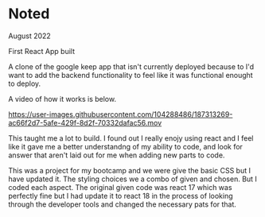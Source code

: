 # Noted

August 2022

First React App built

A clone of the google keep app that isn't currently deployed because to I'd want to add the backend functionality to feel like it was functional enought to deploy.

A video of how it works is below.



https://user-images.githubusercontent.com/104288486/187313269-ac66f2d7-5afe-429f-8d2f-70332dafac56.mov




This taught me a lot to build. I found out I really enojy using react and I feel like it gave me a better understandng of my ability to code, and look for answer that aren't laid out for me when adding new parts to code.

This was a project for my bootcamp and we were give the basic CSS but I have updated it. The styling choices we a combo of given and chosen. But I coded each aspect. The original given code was react 17 which was perfectly fine but I had update it to react 18 in the process of looking through the developer tools and changed the necessary pats for that. 
